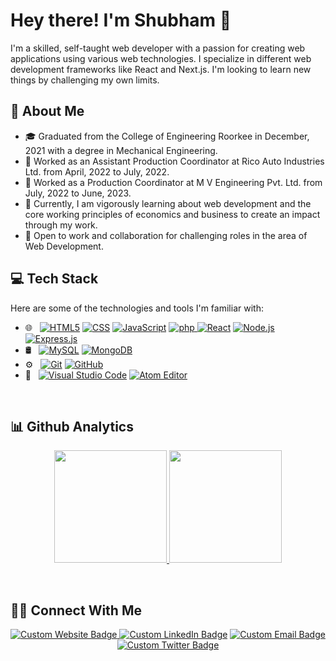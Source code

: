 # Hey there! I'm Shubham 👋

I'm a skilled, self-taught web developer with a passion for creating web applications using various web technologies. I specialize in different web development frameworks like React and Next.js. I'm looking to learn new things by challenging my own limits.

## 👨 About Me

- 🎓 Graduated from the College of Engineering Roorkee in December, 2021 with a degree in Mechanical Engineering.
- 💼 Worked as an Assistant Production Coordinator at Rico Auto Industries Ltd. from April, 2022 to July, 2022.
- 💼 Worked as a Production Coordinator at M V Engineering Pvt. Ltd. from July, 2022 to June, 2023.
- 🌱 Currently, I am vigorously learning about web development and the core working principles of economics and business to create an impact through my work.
- 🚀 Open to work and collaboration for challenging roles in the area of Web Development.

## 💻 Tech Stack

Here are some of the technologies and tools I'm familiar with:

<ul dir="auto">
<li>🌐 &nbsp;
<a target="_blank" rel="noopener noreferrer nofollow" href="https://img.shields.io/badge/-HTML5-333333?style=flat&logo=HTML5"><img src="https://img.shields.io/badge/-HTML5-333333?style=flat&logo=HTML5" alt="HTML5"  style="max-width: 100%;"></a>
<a target="_blank" rel="noopener noreferrer nofollow" href="https://img.shields.io/badge/-CSS-333333?style=flat&logo=CSS3&logoColor=1572B6"><img src="https://img.shields.io/badge/-CSS-333333?style=flat&logo=CSS3&logoColor=1572B6" alt="CSS" style="max-width: 100%;"></a>
<a target="_blank" rel="noopener noreferrer nofollow" href="https://img.shields.io/badge/-JavaScript-333333?style=flat&logo=javascript"><img src="https://img.shields.io/badge/-JavaScript-333333?style=flat&logo=javascript" alt="JavaScript" style="max-width: 100%;"></a>
<a target="_blank" rel="noopener noreferrer nofollow" href="https://img.shields.io/badge/php-333333?style=flat&logo=php">
  <img src="https://img.shields.io/badge/php-333333?style=flat&logo=php" alt="php" style="max-width: 100%;">
</a>
<a target="_blank" rel="noopener noreferrer nofollow" href="https://img.shields.io/badge/-React-333333?style=flat&logo=react"><img src="https://img.shields.io/badge/-React-333333?style=flat&logo=react" alt="React" style="max-width: 100%;"></a>
<a target="_blank" rel="noopener noreferrer nofollow" href="https://img.shields.io/badge/-Node.js-333333?style=flat&logo=node.js"><img src="https://img.shields.io/badge/-Node.js-333333?style=flat&logo=node.js" alt="Node.js" style="max-width: 100%;"></a>
<a target="_blank" rel="noopener noreferrer nofollow" href="https://img.shields.io/badge/Express.js-333333?style=flat&logo=express"><img src="https://img.shields.io/badge/Express.js-333333?style=flat&logo=express" alt="Express.js" style="max-width: 100%;"></a>

</li>
<li>🛢 &nbsp;
<a target="_blank" rel="noopener noreferrer nofollow" href="https://img.shields.io/badge/-MySQL-333333?style=flat&logo=mysql"><img src="https://img.shields.io/badge/-MySQL-333333?style=flat&logo=mysql" alt="MySQL" style="max-width: 100%;"></a>
<a target="_blank" rel="noopener noreferrer nofollow" href="https://img.shields.io/badge/-MongoDB-333333?style=flat&logo=mongodb"><img src="https://img.shields.io/badge/-MongoDB-333333?style=flat&logo=mongodb" alt="MongoDB" style="max-width: 100%;"></a></li>
<li>⚙️ &nbsp;
<a target="_blank" rel="noopener noreferrer nofollow" href="https://img.shields.io/badge/-Git-333333?style=flat&logo=git"><img src="https://img.shields.io/badge/-Git-333333?style=flat&logo=git" alt="Git" style="max-width: 100%;"></a>
<a target="_blank" rel="noopener noreferrer nofollow" href="https://img.shields.io/badge/-GitHub-333333?style=flat&logo=github"><img src="https://img.shields.io/badge/-GitHub-333333?style=flat&logo=github" alt="GitHub" style="max-width: 100%;"></a></li>
<li>🔧 &nbsp;
<a target="_blank" rel="noopener noreferrer nofollow" href="https://img.shields.io/badge/-Visual%20Studio%20Code-333333?style=flat&logo=visual-studio-code&logoColor=007ACC"><img src="https://img.shields.io/badge/-Visual%20Studio%20Code-333333?style=flat&logo=visual-studio-code&logoColor=007ACC" alt="Visual Studio Code" style="max-width: 100%;"></a>
<a target="_blank" rel="noopener noreferrer nofollow" href="https://img.shields.io/badge/Atom-333333?style=flat&logo=atom"><img src="https://img.shields.io/badge/Atom-333333?style=flat&logo=atom" alt="Atom Editor" style="max-width: 100%;"></a></li>
</ul>
<br>

<!-- Github Analytics -->

## 📊 Github Analytics

<p align='center' dir="auto">
<a href="https://github.com/shubhamJaiswal23">
  <img height="180em" src="https://github-readme-stats-eight-theta.vercel.app/api?username=shubhamJaiswal23&show_icons=true&theme=algolia&include_all_commits=true&count_private=true" style="max-width: 100%;">
  <img height="180em" src="https://github-readme-stats-eight-theta.vercel.app/api/top-langs/?username=shubhamJaiswal23&layout=compact&langs_count=8&theme=algolia" style="max-width: 100%;">
</a>
</p>

<br>

## 🤝🏻 Connect With Me

<p align="center" dir="auto">
<a href="https://shubhamjaiswal.site" rel="nofollow">
<img src="https://img.shields.io/badge/Website-shubhamjaiswal.site-ff7f50?style=flat&logo=googlechrome&logoColor=white" alt="Custom Website Badge" style="max-width: 100%;">
</a> 
<a href="https://linkedin.com/in/meshubhamjaiswal" rel="nofollow"><img src="https://img.shields.io/badge/LinkedIn-Shubham%20Jaiswal-blue?style=flat&logo=linkedin&logoColor=white" alt="Custom LinkedIn Badge" style="max-width: 100%;"></a>
<a href="mailto:jaiswalshubham31012000@gmail.com"><img src="https://img.shields.io/badge/Email-jaiswalshubham31012000%40gmail.com-D14836?style=flat&logo=Gmail&logoColor=white" alt="Custom Email Badge" style="max-width: 100%;"></a>
<a href="https://twitter.com/Shubham78979387" rel="nofollow"><img src="https://img.shields.io/badge/Twitter-Shubham%20Jaiswal-1DA1F2?style=flat&logo=Twitter&logoColor=white" alt="Custom Twitter Badge" style="max-width: 100%;"></a>

</p>
